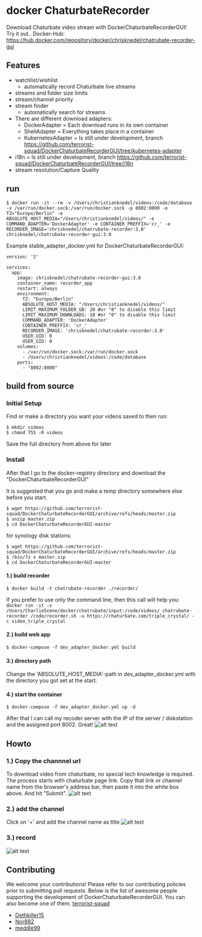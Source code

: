 # docker ChaturbateRecorder
Download Chaturbate video stream with  DockerChaturbateRecorderGUI! Try it out..
Docker-Hub: https://hub.docker.com/repository/docker/chrisknedel/chatrubate-recorder-gui

## Features
* watchlist/wishlist
  * automatically record Chaturbate live streams
* streams and folder size limits 
* stream/channel priority
* stream finder 
  * automatically search for streams
* There are different download adapters:
  * DockerAdapter = Each download runs in its own container
  * ShellAdapter = Everything takes place in a container
  * KubernetesAdapter = Is still under development, branch https://github.com/terrorist-squad/DockerChaturbateRecorderGUI/tree/kubernetes-adapter
* i18n = Is still under development, branch https://github.com/terrorist-squad/DockerChaturbateRecorderGUI/tree/i18n
* stream resolution/Capture Quality 

## run 
```
$ docker run -it --rm -v /Users/christianknedel/videos:/code/database -v /var/run/docker.sock:/var/run/docker.sock -p 8002:8000 -e TZ="Europe/Berlin" -e ABSOLUTE_HOST_MEDIA="/Users/christianknedel/videos/" -e COMMAND_ADAPTER='DockerAdapter' -e CONTAINER_PREFFIX='cr_' -e RECORDER_IMAGE='chrisknedel/chatrubate-recorder:3.0' chrisknedel/chatrubate-recorder-gui:3.0
```
Example stable_adapter_docker.yml for DockerChaturbateRecorderGUI:
```
version: '2'

services:    
  app:
    image: chrisknedel/chatrubate-recorder-gui:3.0
    container_name: recorder_app
    restart: always
    environment:
      TZ: "Europe/Berlin"
      ABSOLUTE_HOST_MEDIA: "/Users/christianknedel/videos/"
      LIMIT_MAXIMUM_FOLDER_GB: 20 #or "0" to disable this limit
      LIMIT_MAXIMUM_DOWNLOADS: 10 #or "0" to disable this limit
      COMMAND_ADAPTER: 'DockerAdapter'
      CONTAINER_PREFFIX: 'cr_'
      RECORDER_IMAGE: 'chrisknedel/chatrubate-recorder:3.0'
      USER_UID: 0
      USER_GID: 0
    volumes:
      - /var/run/docker.sock:/var/run/docker.sock
      - /Users/christianknedel/videos:/code/database
    ports:
      - "8002:8000"
```

## build from source
### Initial Setup
Find or make a directory you want your videos saved to then run: 
```
$ mkdir videos
$ chmod 755 -R videos
```
Save the full directory from above for later

### Install
After that I go to the docker-registry directory and download the "DockerChaturbateRecorderGUI"

It is suggested that you go and make a temp directory somewhere else before you start.
```
$ wget https://github.com/terrorist-squad/DockerChaturbateRecorderGUI/archive/refs/heads/master.zip
$ unzip master.zip 
$ cd DockerChaturbateRecorderGUI-master
```

for synology disk stations:
```
$ wget https://github.com/terrorist-squad/DockerChaturbateRecorderGUI/archive/refs/heads/master.zip
$ /bin/7z x master.zip
$ cd DockerChaturbateRecorderGUI-master
```

#### 1.) build recorder
```
$ docker build -t chatrubate-recorder ./recorder/
```
If you prefer to use only the command line, then this call will help you:
``docker run -it -v /Users/CharlieScene/docker/chatrubate/input:/code/videos/ chatrubate-recorder /code/recorder.sh -u https://chaturbate.com/triple_crystal/ -c video_triple_crystal``


#### 2.) build web app
```
$ docker-compose -f dev_adapter_docker.yml build
```

#### 3.) directory path
Change the 'ABSOLUTE_HOST_MEDIA'-path in dev_adapter_docker.yml with the directory you got set at the start.

#### 4.) start the container
```
$ docker-compose -f dev_adapter_docker.yml up -d
```
After that I can call my recoder server with the IP of the server / diskstation and the assigned port 8002. Great! 
![alt text](https://github.com/terrorist-squad/DockerChaturbateRecorderGUI/blob/master/screens/3.png "record")

## Howto
### 1.) Copy the channnel url
To download video from chaturbate, no special tech knowledge is required. The process starts with chaturbate page link. Copy that link or channel name from the browser's address bar, then paste it into the white box above. And hit "Submit".
![alt text](https://github.com/terrorist-squad/DockerChaturbateRecorderGUI/blob/master/screens/1.png "Copy the channnel url")

### 2.) add the channel
Click on '+' and add the channel name as title
![alt text](https://github.com/terrorist-squad/DockerChaturbateRecorderGUI/blob/master/screens/2.png "add the channel")

### 3.) record
![alt text](https://github.com/terrorist-squad/DockerChaturbateRecorderGUI/blob/master/screens/3.png "record")

## Contributing
We welcome your contributions! Please refer to our contributing policies prior to submitting pull requests.
Below is the list of awesome people supporting the development of DockerChaturbateRecorderGUI. 
You can also become one of them. [terrorist-squad](https://www.patreon.com/terrorist_squad)
- [Dethkiller15](https://github.com/Dethkiller15)
- [Nor882](https://github.com/Nor882)
- [meddle99](https://github.com/meddle99)
